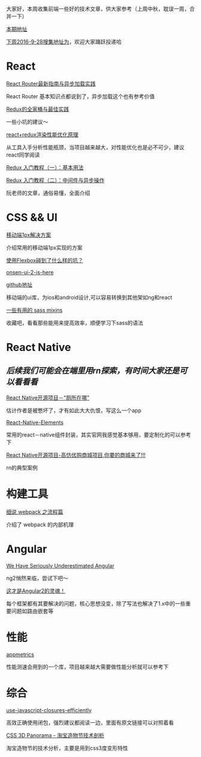 大家好，本周收集前端一些好的技术文章，供大家参考（上周中秋，耽误一周，合并一下）

[本期地址](https://github.com/changfuguo/share/edit/master/2016-9-20.md)

[下周2016-9-28搜集地址为](https://github.com/changfuguo/share/issues/2)，欢迎大家踊跃投递哈


# React

[React Router最新指南与异步加载实践](https://segmentfault.com/a/1190000006063554)

React Router 基本知识点都说到了，异步加载这个也有参考价值


[Redux的全家桶与最佳实践](http://www.tuicool.com/articles/uuu2iee)

一些小坑的建议～

[react+redux渲染性能优化原理](http://foio.github.io/react-redux-performance-boost/)

从工具入手分析性能瓶颈，当项目越来越大，对性能优化也是必不可少，建议react同学阅读



[Redux 入门教程（一）：基本用法](http://www.ruanyifeng.com/blog/2016/09/redux_tutorial_part_one_basic_usages.html)

[Redux 入门教程（二）：中间件与异步操作
](http://www.ruanyifeng.com/blog/2016/09/redux_tutorial_part_two_async_operations.html)

阮老师的文章，通俗易懂，全面介绍


# CSS && UI

[移动端1px解决方案](http://www.cnblogs.com/fang51/p/5681528.html)

介绍常用的移动端1px实现的方案

[使用Flexbox碰到了什么样的坑？](http://www.zhihu.com/question/29924791)


[onsen-ui-2-is-here](https://onsen.io/blog/onsen-ui-2-is-here/)

[github地址](https://github.com/OnsenUI/OnsenUI)

移动端的ui库，为ios和android设计,可以容易转换到其他架如ng和react

[一些有用的 sass mixins](https://github.com/huanz/mixins)

收藏吧，看看那些能用来提高效率，顺便学习下sass的语法

# React Native
## ***后续我们可能会在端里用rn探索，有时间大家还是可以看看看***


[React Native开源项目－“厕所在哪”](http://www.tuicool.com/articles/222QjyF)

估计作者是被憋坏了，才有如此大大仇恨，写这么一个app


[React-Native-Elements](https://github.com/react-native-community/React-Native-Elements)

常用的react－native组件封装，其实官网我感觉基本够用，要定制化的可以参考下

[React Native开源项目-高仿优购商城项目,你要的商城来了!!!](http://mp.weixin.qq.com/s?__biz=MzA4OTc4MTM0OA==&mid=2650358388&idx=1&sn=b05d51e25e0cde7fccfbff69cc151222#rd)

rn的典型案例


# 构建工具

[细说 webpack 之流程篇](http://taobaofed.org/blog/2016/09/09/webpack-flow/)

介绍了 webpack 的内部机理

# Angular

[We Have Seriously Underestimated Angular](http://developer.telerik.com/featured/you-have-seriously-underestimated-angular/)

ng2悄然来临，尝试下吧～


[这才是Angular2的灵魂！](http://mp.weixin.qq.com/s?__biz=MzAwODY4OTk2Mg==&mid=2652039368&idx=1&sn=9a04a5610f96dfc220621fca2a322740#rd)

每个框架都有其要解决的问题，核心思想没变，除了写法也解决了1.x中的一些重要问题如路由嵌套等


#  性能


[appmetrics](https://github.com/ebidel/appmetrics.js)

性能测速会用到的一个库，项目越来越大需要做性能分析就可以参考下


# 综合 

[use-javascript-closures-efficiently](http://jasonliao.me/posts/2016-05-06-use-javascript-closures-efficiently.html)

高效正确使用闭包，强烈建议都阅读一边，里面有原文链接可以对照着看

[CSS 3D Panorama - 淘宝造物节技术剖析](https://aotu.io/notes/2016/08/24/2016-8-24-css-3d-panorama/)

淘宝造物节的技术分析，主要是用到css3度变形特性



